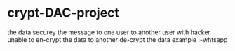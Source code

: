 # crypt-DAC-project
the data securey the message to one user to another  user with hacker . unable to en-crypt the data to another de-crypt the data  example :-whtsapp
